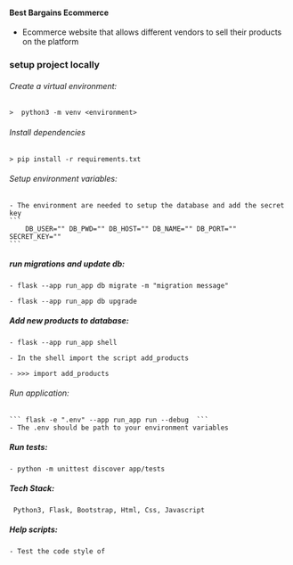 #### Best Bargains Ecommerce

- Ecommerce website that allows different vendors to sell their products on the platform


### setup project locally

###### Create a virtual environment:
    >  python3 -m venv <environment>

###### Install dependencies
    > pip install -r requirements.txt

###### Setup environment variables:

    - The environment are needed to setup the database and add the secret key
    ```
        DB_USER="" DB_PWD="" DB_HOST="" DB_NAME="" DB_PORT="" SECRET_KEY=""
    ```

##### run migrations and update db:

    - flask --app run_app db migrate -m "migration message"

    - flask --app run_app db upgrade

##### Add new products to database:
    - flask --app run_app shell

    - In the shell import the script add_products

    - >>> import add_products

###### Run application:

    ``` flask -e ".env" --app run_app run --debug  ```
    - The .env should be path to your environment variables


##### Run tests:
    - python -m unittest discover app/tests

##### Tech Stack:

``` Python3, Flask, Bootstrap, Html, Css, Javascript``` 

##### Help scripts:

    - Test the code style of 
